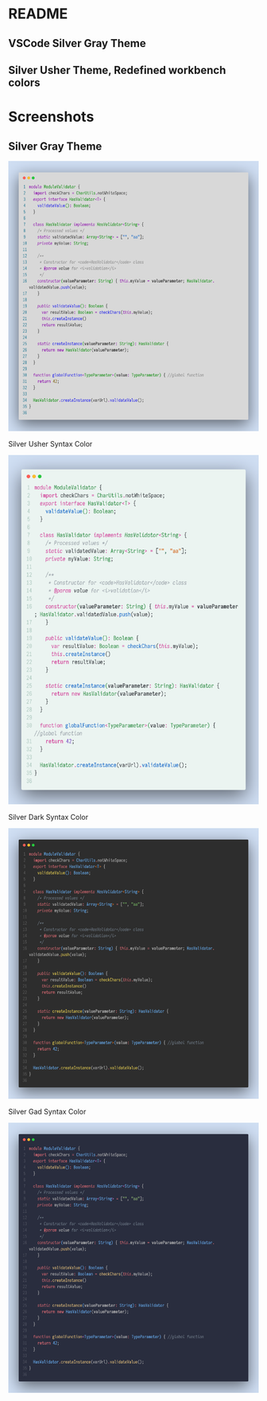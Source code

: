 # README

## VSCode Silver Gray Theme

## Silver Usher Theme, Redefined workbench colors

# Screenshots

## Silver Gray Theme

![vscode](./screenshots/syntax-gray.png)

Silver Usher Syntax Color

![vscode](./screenshots/syntax-usher.png)

Silver Dark Syntax Color

![vscode](./screenshots/syntax-dark.png)

Silver Gad Syntax Color

![vscode](./screenshots/./syntax-Gad.png)
